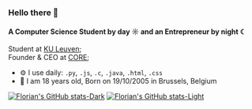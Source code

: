 ### Hello there 👋

#### A Computer Science Student by day ☼ and an Entrepreneur by night ☾

Student at [KU Leuven](https://www.kuleuven.be/kuleuven/);<br>
Founder & CEO at [CORE](https://braunf.net/);<br>

- ⚙️ I use daily: `.py`, `.js`, `.c`, `.java`, `.html`, `.css`
- 🔞 I am 18 years old, Born on 19/10/2005 in Brussels, Belgium

[![Florian's GitHub stats-Dark](https://github-readme-stats.vercel.app/api/top-langs/?username=ipwnds&layout=compact&theme=dark&bg_color=00000000&hide_border=true#gh-dark-mode-only)](https://github-readme-stats.vercel.app/api/top-langs/?username=ipwnds&layout=compact&theme=dark&bg_color=00000000&hide_border=true#gh-dark-mode-only)
[![Florian's GitHub stats-Light](https://github-readme-stats.vercel.app/api/top-langs/?username=ipwnds&layout=compact&theme=default&bg_color=00000000&hide_border=true#gh-light-mode-only)](https://github-readme-stats.vercel.app/api/top-langs/?username=ipwnds&layout=compact&theme=default&bg_color=00000000&hide_border=true#gh-light-mode-only)
